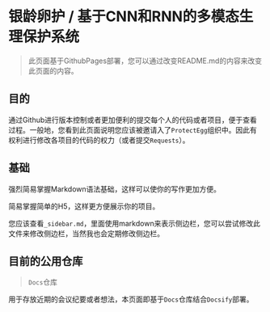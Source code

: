 # 银龄卵护 / 基于CNN和RNN的多模态生理保护系统

> 此页面基于GithubPages部署，您可以通过改变README.md的内容来改变此页面的内容。

## 目的

通过Github进行版本控制或者更加便利的提交每个人的代码或者项目，便于查看过程。一般地，您看到此页面说明您应该被邀请入了`ProtectEgg`组织中。因此有权利进行修改各项目的代码的权力（或者提交`Requests`）。

## 基础

强烈简易掌握Markdown语法基础，这样可以使你的写作更加方便。

简易掌握简单的H5，这样更方便展示你的项目。

您应该查看`_sidebar.md`，里面使用markdown来表示侧边栏，您可以尝试修改此文件来修改侧边栏，当然我也会定期修改侧边栏。

## 目前的公用仓库

> `Docs`仓库

用于存放近期的会议纪要或者想法，本页面即基于`Docs`仓库结合`Docsify`部署。
